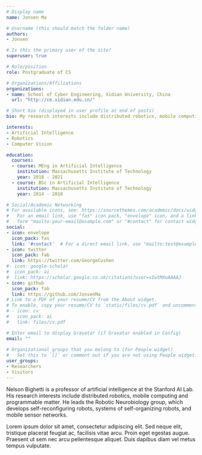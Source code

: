 ```yaml
---
# Display name
name: Jonsen Ma

# Username (this should match the folder name)
authors:
- Jonsen

# Is this the primary user of the site?
superuser: true

# Role/position
role: Postgraduate of CS

# Organizations/Affiliations
organizations:
- name: School of Cyber Engineering, Xidian University, China
  url: "http://ce.xidian.edu.cn/"

# Short bio (displayed in user profile at end of posts)
bio: My research interests include distributed robotics, mobile computing and programmable matter.

interests:
- Artificial Intelligence
- Robotics
- Computer Vision

education:
  courses:
  - course: MEng in Artificial Intelligence
    institution: Massachusetts Institute of Technology
    year: 2018 - 2021
  - course: BSc in Artificial Intelligence
    institution: Massachusetts Institute of Technology
    year: 2014 - 2018

# Social/Academic Networking
# For available icons, see: https://sourcethemes.com/academic/docs/widgets/#icons
#   For an email link, use "fas" icon pack, "envelope" icon, and a link in the
#   form "mailto:your-email@example.com" or "#contact" for contact widget.
social:
- icon: envelope
  icon_pack: fas
  link: '#contact'  # For a direct email link, use "mailto:test@example.org".
- icon: twitter
  icon_pack: fab
  link: https://twitter.com/GeorgeCushen
#- icon: google-scholar
#  icon_pack: ai
#  link: https://scholar.google.co.uk/citations?user=sIwtMXoAAAAJ
- icon: github
  icon_pack: fab
  link: https://github.com/JonsenMa
# Link to a PDF of your resume/CV from the About widget.
# To enable, copy your resume/CV to `static/files/cv.pdf` and uncomment the lines below.  
# - icon: cv
#   icon_pack: ai
#   link: files/cv.pdf

# Enter email to display Gravatar (if Gravatar enabled in Config)
email: ""
  
# Organizational groups that you belong to (for People widget)
#   Set this to `[]` or comment out if you are not using People widget.  
user_groups:
- Researchers
- Visitors
---
```


Nelson Bighetti is a professor of artificial intelligence at the Stanford AI Lab. His research interests include distributed robotics, mobile computing and programmable matter. He leads the Robotic Neurobiology group, which develops self-reconfiguring robots, systems of self-organizing robots, and mobile sensor networks.

Lorem ipsum dolor sit amet, consectetur adipiscing elit. Sed neque elit, tristique placerat feugiat ac, facilisis vitae arcu. Proin eget egestas augue. Praesent ut sem nec arcu pellentesque aliquet. Duis dapibus diam vel metus tempus vulputate.
